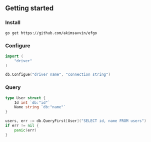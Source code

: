 ## Getting started

### Install

```sh
go get https://github.com/akimsavvin/efgo
```

### Configure

```go
import (
    "driver"
)

db.Configue("driver name", "connection string")
```

### Query

```go
type User struct {
    Id int `db:"id"`
    Name string `db:"name"`
}

users, err := db.QueryFirst[User]("SELECT id, name FROM users")
if err != nil {
    panic(err)
}
```
